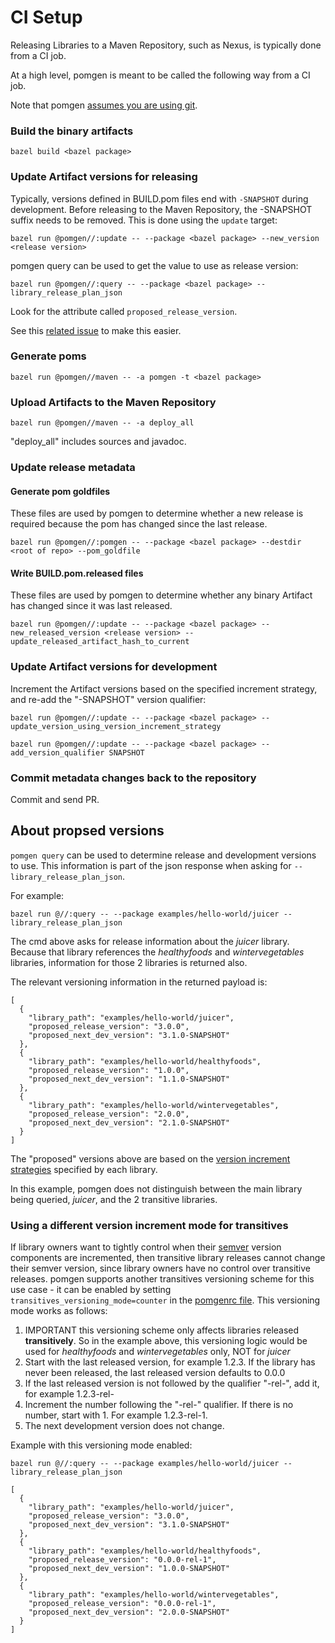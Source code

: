 # CI Setup

Releasing Libraries to a Maven Repository, such as Nexus, is typically done from a CI job.

At a high level, pomgen is meant to be called the following way from a CI job.

Note that pomgen [assumes you are using git](https://github.com/salesforce/pomgen/issues/30).

### Build the binary artifacts

```
bazel build <bazel package>
```

### Update Artifact versions for releasing

Typically, versions defined in BUILD.pom files end with `-SNAPSHOT` during development. Before releasing to the Maven Repository, the -SNAPSHOT suffix needs to be removed. This is done using the `update` target:

```
bazel run @pomgen//:update -- --package <bazel package> --new_version <release version>
```

pomgen query can be used to get the value to use as release version:

```
bazel run @pomgen//:query -- --package <bazel package> --library_release_plan_json
```

Look for the attribute called `proposed_release_version`.

See this [related issue](https://github.com/salesforce/pomgen/issues/29) to make this easier.

### Generate poms

```
bazel run @pomgen//maven -- -a pomgen -t <bazel package>
```

### Upload Artifacts to the Maven Repository

```
bazel run @pomgen//maven -- -a deploy_all
```

"deploy_all" includes sources and javadoc.

### Update release metadata

#### Generate pom goldfiles

These files are used by pomgen to determine whether a new release is required because the pom has changed since the last release.

```
bazel run @pomgen//:pomgen -- --package <bazel package> --destdir <root of repo> --pom_goldfile
```

#### Write BUILD.pom.released files

These files are used by pomgen to determine whether any binary Artifact has changed since it was last released.

```
bazel run @pomgen//:update -- --package <bazel package> --new_released_version <release version> --update_released_artifact_hash_to_current
```

### Update Artifact versions for development

Increment the Artifact versions based on the specified increment strategy, and re-add the "-SNAPSHOT" version qualifier:

```
bazel run @pomgen//:update -- --package <bazel package> --update_version_using_version_increment_strategy

bazel run @pomgen//:update -- --package <bazel package> --add_version_qualifier SNAPSHOT
```

### Commit metadata changes back to the repository

Commit and send PR.


## About propsed versions

`pomgen query` can be used to determine release and development versions to use. This information is part of the json response when asking for `--library_release_plan_json`.

For example:

```
bazel run @//:query -- --package examples/hello-world/juicer --library_release_plan_json
```

The cmd above asks for release information about the *juicer* library. Because that library references the *healthyfoods* and *wintervegetables* libraries, information for those 2 libraries is returned also.

The relevant versioning information in the returned payload is:

```
[
  {
    "library_path": "examples/hello-world/juicer",
    "proposed_release_version": "3.0.0",
    "proposed_next_dev_version": "3.1.0-SNAPSHOT"
  },
  {
    "library_path": "examples/hello-world/healthyfoods",
    "proposed_release_version": "1.0.0",
    "proposed_next_dev_version": "1.1.0-SNAPSHOT"
  },
  {
    "library_path": "examples/hello-world/wintervegetables",
    "proposed_release_version": "2.0.0",
    "proposed_next_dev_version": "2.1.0-SNAPSHOT"
  }
]
```

The "proposed" versions above are based on the [version increment strategies](mdfiles.md#maven_artifact_updateversion_increment_strategy) specified by each library.

In this example, pomgen does not distinguish between the main library being queried, *juicer*, and the 2 transitive libraries.

### Using a different version increment mode for transitives

If library owners want to tightly control when their [semver](https://semver.org) version components are incremented, then transitive library releases cannot change their semver version, since library owners have no control over transitive releases. pomgen supports another transitives versioning scheme for this use case - it can be enabled by setting `transitives_versioning_mode=counter` in the [pomgenrc file](../README.md#configuration). This versioning mode works as follows:

1. IMPORTANT this versioning scheme only affects libraries released **transitively**. So in the example above, this versioning logic would be used for *healthyfoods* and *wintervegetables* only, NOT for *juicer*
1. Start with the last released version, for example 1.2.3. If the library has never been released, the last released version defaults to 0.0.0
1. If the last released version is not followed by the qualifier "-rel-", add it, for example 1.2.3-rel-
1. Increment the number following the "-rel-" qualifier.  If there is no number, start with 1. For example 1.2.3-rel-1.
1. The next development version does not change.

Example with this versioning mode enabled:

```
bazel run @//:query -- --package examples/hello-world/juicer --library_release_plan_json
```

```
[
  {
    "library_path": "examples/hello-world/juicer",
    "proposed_release_version": "3.0.0",
    "proposed_next_dev_version": "3.1.0-SNAPSHOT"
  },
  {
    "library_path": "examples/hello-world/healthyfoods",
    "proposed_release_version": "0.0.0-rel-1",
    "proposed_next_dev_version": "1.0.0-SNAPSHOT"
  },
  {
    "library_path": "examples/hello-world/wintervegetables",
    "proposed_release_version": "0.0.0-rel-1",
    "proposed_next_dev_version": "2.0.0-SNAPSHOT"
  }
]
```
